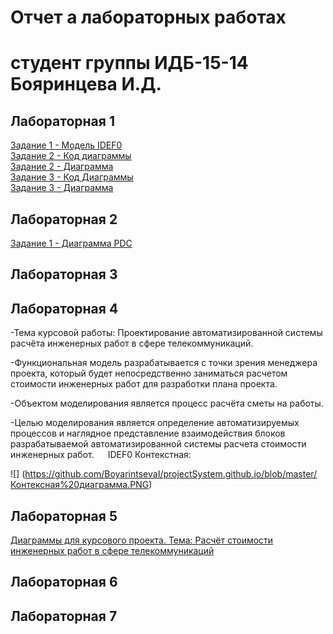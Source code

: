 # Отчет а лабораторных работах
# студент группы ИДБ-15-14 Бояринцева И.Д.

## Лабораторная 1
[Задание 1 - Модель IDEF0](https://github.com/BoyarintsevaI/projectSystem.github.io/blob/master/1.png)  
[Задание 2 - Код диаграммы](https://github.com/BoyarintsevaI/projectSystem.github.io/blob/master/Code%20PlantUML)  
[Задание 2 - Диаграмма](https://github.com/BoyarintsevaI/projectSystem.github.io/blob/master/%D0%94%D0%B8%D0%B0%D0%B3%D1%80%D0%B0%D0%BC%D0%BC%D0%B0.png)  
[Задание 3 - Код Диаграммы](https://github.com/BoyarintsevaI/projectSystem.github.io/blob/master/Code2%20PlantUML)  
[Задание 3 - Диаграмма](https://github.com/BoyarintsevaI/projectSystem.github.io/blob/master/2.png)  

## Лабораторная 2
[Задание 1 - Диаграмма PDC](https://github.com/BoyarintsevaI/projectSystem.github.io/blob/master/PDC.PNG)  
## Лабораторная 3

## Лабораторная 4
-Тема курсовой работы: Проектирование автоматизированной системы расчёта инженерных работ в сфере телекоммуникаций.

-Функциональная модель разрабатывается с точки зрения менеджера проекта, который будет непосредственно заниматься расчетом стоимости инженерных работ для разработки плана проекта.

-Объектом моделирования является процесс расчёта сметы на работы. 

-Целью моделирования является определение автоматизируемых процессов и наглядное представление взаимодействия блоков разрабатываемой автоматизированной системы расчета стоимости инженерных работ.
 
 IDEF0 Контекстная: 
 
 ![] (https://github.com/BoyarintsevaI/projectSystem.github.io/blob/master/Контексная%20диаграмма.PNG)  


## Лабораторная 5
[Диаграммы для курсового проекта. Тема: Расчёт стоимости инженерных работ в сфере телекоммуникаций](https://github.com/BoyarintsevaI/projectSystem.github.io/blob/master/kursach.rsf)  
## Лабораторная 6

## Лабораторная 7
